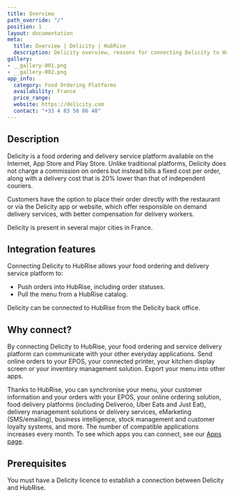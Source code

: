 ```yaml
---
title: Overview
path_override: "/"
position: 1
layout: documentation
meta:
  title: Overview | Delicity | HubRise
  description: Delicity overview, reasons for connecting Delicity to HubRise and summary of integrated features. Synchronise data between your EPOS, Delicity and your other apps.
gallery:
- __gallery-001.png
- __gallery-002.png
app_info:
  category: Food Ordering Platforms
  availability: France
  price_range: 
  website: https://delicity.com
  contact: "+33 4 83 58 06 48"
---
```


## Description

Delicity is a food ordering and delivery service platform available on the Internet, App Store and Play Store. Unlike traditional platforms, Delicity does not charge a commission on orders but instead bills a fixed cost per order, along with a delivery cost that is 20% lower than that of independent couriers.

Customers have the option to place their order directly with the restaurant or via the Delicity app or website, which offer responsible on demand delivery services, with better compensation for delivery workers.

Delicity is present in several major cities in France.

## Integration features

Connecting Delicity to HubRise allows your food ordering and delivery service platform to:

- Push orders into HubRise, including order statuses.
- Pull the menu from a HubRise catalog.

Delicity can be connected to HubRise from the Delicity back office.

## Why connect?

By connecting Delicity to HubRise, your food ordering and service delivery platform can communicate with your other everyday applications. Send online orders to your EPOS, your connected printer, your kitchen display screen or your inventory management solution. Export your menu into other apps.

Thanks to HubRise, you can synchronise your menu, your customer information and your orders with your EPOS, your online ordering solution, food delivery platforms (including Deliveroo, Uber Eats and Just Eat), delivery management solutions or delivery services, eMarketing (SMS/emailing), business intelligence, stock management and customer loyalty systems, and more. The number of compatible applications increases every month. To see which apps you can connect, see our [Apps page](/apps).

## Prerequisites

You must have a Delicity licence to establish a connection between Delicity and HubRise.
